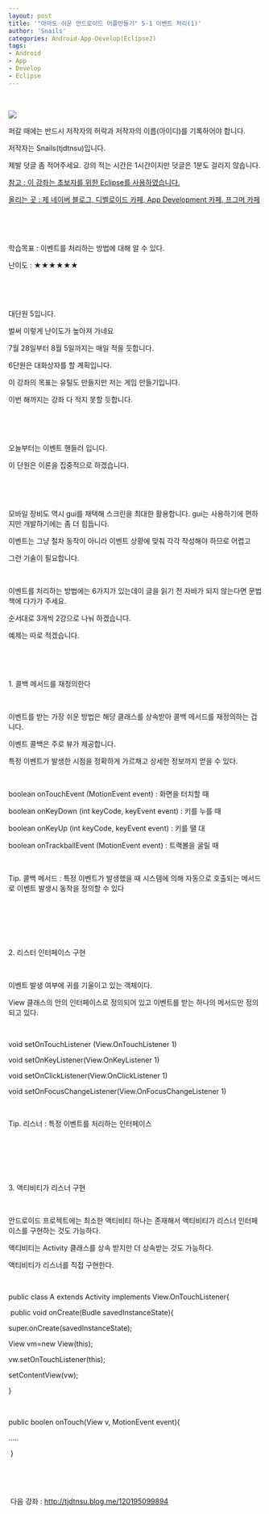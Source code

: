 ```yaml
---
layout: post
title: '"아마도 쉬운 안드로이드 어플만들기" 5-1 이벤트 처리(1)'
author: 'Snails'
categories: Android-App-Develop(Eclipse2)
tags:
- Android
- App
- Develop
- Eclipse
---
```



<script> location.href='https://cafe.naver.com/develoid/288121' ; </script>

<p>&nbsp;</p>
<p></p>
<p><img src="https://dthumb-phinf.pstatic.net/?src=%22http%3A%2F%2Fpostfiles3.naver.net%2F20130523_178%2Ftjdtnsu_1369283538974akCh1_JPEG%2Fand.jpg%3Ftype%3Dw2%22&amp;type=cafe_wa740"></p>
<p>퍼갈 때에는 반드시 저작자의 허락과 저작자의 이름(아이디)를 기록하어야 합니다.</p>
<p>저작자는 Snails(tjdtnsu)입니다.</p>
<p>제발 덧글 좀 적어주세요. 강의 적는 시간은 1시간이지만 덧글은 1분도 걸리지 않습니다.</p>
<p><u>참고 : 이 강좌는 초보자를 위한 Eclipse를 사용하였습니다.</u></p>
<p><u>올리는 곳 : 제 네이버 블로그, 디벨로이드 카페, App Development 카페, 프그머 카페</u></p>
<p>&nbsp;</p>
<p><u>﻿</u></p>
<p>학습목표 :&nbsp;이벤트를 처리하는 방법에 대해 알 수 있다.</p>
<p>난이도 : ★★★★★★&nbsp; </p>
<p>&nbsp;</p>
<p>&nbsp;</p>
<p>대단원 5입니다.</p>
<p>벌써 이렇게 난이도가 높아져 가네요</p>
<p>7월 28일부터 8월 5일까지는 매일 적을 듯합니다.</p>
<p>6단원은 대화상자를 할 계획입니다.</p>
<p>이 강좌의 목표는 유틸도 만들지만 저는 게임 만들기입니다.</p>
<p>이번 해까지는 강좌 다 적지 못할 듯합니다.</p>
<p>&nbsp;</p>
<p>&nbsp;</p>
<p>오늘부터는 이벤트 핸들러 입니다.</p>
<p>이 단원은 이론을 집중적으로 하겠습니다.</p>
<p>&nbsp;</p>
<p>&nbsp;</p>
<p>모바일 장비도 역시 gui를 채택해 스크린을 최대한 활용합니다. gui는 사용하기에 편하지만 개발하기에는 좀 더 힘듭니다.</p>
<p>이벤트는 그냥 절차 동작이 아니라 이벤트 상황에 맞춰 각각 작성해야 하므로 어렵고</p>
<p>그런 기술이 필요합니다.</p>
<p>&nbsp;</p>
<p>이벤트를 처리하는 방법에는 6가지가 있는데이 글을 읽기 전 자바가 되지 않는다면 문법책에 다가가 주세요.</p>
<p>순서대로 3개씩 2강으로 나눠 하겠습니다.</p>
<p>예제는 따로 적겠습니다.</p>
<p>&nbsp;</p>
<p>&nbsp;</p>
<p>1. 콜백 메서드를 재정의한다</p>
<p>&nbsp;</p>
<p>이벤트를 받는 가장 쉬운 방법은 해당 클래스를 상속받아 콜백 메서드를 재정의하는 겁니다.</p>
<p>이벤트 콜백은 주로 뷰가 제공합니다.</p>
<p>특정 이벤트가 발생한 시점을 정확하게 가르채고 상세한 정보까지 얻을 수 있다.</p>
<p>&nbsp;</p>
<p>boolean onTouchEvent (MotionEvent event) : 화면을 터치할 때</p>
<p>boolean onKeyDown (int keyCode,&nbsp;keyEvent event) : 키를 누를 때</p>
<p>boolean onKeyUp (int keyCode,&nbsp;keyEvent event) : 키를 땔 대</p>
<p>boolean onTrackballEvent (MotionEvent event) : 트랙볼을 굴릴 때</p>
<p>&nbsp;</p>
<p>Tip. 콜백 메서드 : 특정 이벤트가 발생했을 때 시스템에 의해 자동으로 호출되는 메서드로 이벤트 발생시 동작을 정의할 수 있다</p>
<p>&nbsp;</p>
<p>&nbsp;</p>
<p>&nbsp;</p>
<p>2. 리스터 인터페이스 구현</p>
<p>&nbsp;</p>
<p>이벤트 발생 여부에 귀를 기울이고 있는 객체이다.</p>
<p>View 클래스의 안의 인터페이스로 정의되어 있고 이벤트를 받는 하나의 메서드만 정의되고 있다.</p>
<p>&nbsp;</p>
<p>void setOnTouchListener (View.OnTouchListener 1)</p>
<p>void setOnKeyListener(View.OnKeyListener 1)</p>
<p>void setOnClickListener(View.OnClickListener 1)</p>
<p>void setOnFocusChangeListener(View.OnFocusChangeListener 1)</p>
<p>&nbsp;</p>
<p>Tip. 리스너 : 특정 이벤트를 처리하는 인터페이스</p>
<p>&nbsp;</p>
<p>&nbsp;</p>
<p>&nbsp;</p>
<p>3. 액티비티가 리스너 구현</p>
<p>&nbsp;</p>
<p>안드로이드 프로젝트에는 최소한 액티비티 하나는 존재해서 액티비티가 리스너 인터페이스를 구현하는 것도 가능하다.</p>
<p>액티비티는 Activity 클래스를 상속 받지만 더 상속받는 것도 가능하다.</p>
<p>액티비티가 리스너를 직접 구현한다.</p>
<p>&nbsp;</p>
<p>public class A extends Activity implements View.OnTouchListener{</p>
<p>&nbsp;public void onCreate(Budle savedInstanceState){</p>
<p>super.onCreate(savedInstanceState);</p>
<p>View vm=new View(this);</p>
<p>vw.setOnTouchListener(this);</p>
<p>setContentView(vw);</p>
<p>}</p>
<p>&nbsp;</p>
<p>public boolen onTouch(View v, MotionEvent event){</p>
<p>.....</p>
<p>&nbsp;}</p>
<p>&nbsp;</p>
<p>&nbsp;</p>
<p>&nbsp;다음 강좌 : <a href="http://tjdtnsu.blog.me/120195099894">http://tjdtnsu.blog.me/120195099894</a></p>
<p></p>
<p>&nbsp;</p>

 </p>

